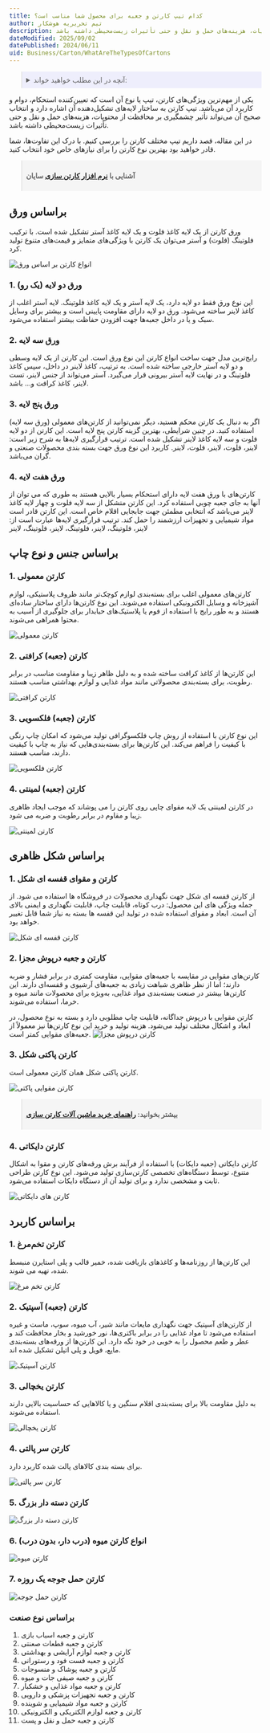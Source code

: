 ```yaml
---
title: کدام تیپ کارتن و جعبه برای محصول شما مناسب است؟
author: تیم تحریریه هوشکار
description: تیپ کارتن به ساختار لایه‌های تشکیل‌دهنده آن اشاره دارد و انتخاب صحیح آن می‌تواند تأثیر چشمگیری بر محافظت از محتویات، هزینه‌های حمل و نقل و حتی تأثیرات زیست‌محیطی داشته باشد.
dateModified: 2025/09/02
datePublished: 2024/06/11
uid: Business/Carton/WhatAreTheTypesOfCartons
---
```


<blockquote style="background-color:#eeeefc; padding:0.5rem">
<details>
  <summary>آنچه در این مطلب خواهید خواند:</summary>
  <ul>
    <li>براساس ورق</li>
      <ul>
        <li>ورق دو لایه (یک رو)</li>
        <li>ورق سه لایه</li>
        <li>ورق پنج لایه</li>
        <li>ورق هفت لایه</li>
      </ul>
    </li>
    <li>براساس جنس و نوع چاپ</li>
      <ul>
        <li>کارتن معمولی</li>
        <li>کارتن (جعبه) کرافتی</li>
        <li>کارتن (جعبه) فلکسویی</li>
        <li>کارتن (جعبه) لمینتی</li>
      </ul>
    </li>
    <li>براساس شکل ظاهری</li>
      <ul>
       <li>کارتن و مقوای قفسه ای شکل</li>
       <li>کارتن و جعبه درپوش مجزا</li>
       <li>کارتن مقوایی پاکتی شکل</li>
       <li>کارتن دایکاتی</li>
      </ul>
    </li>
    <li>براساس کاربرد</li>
      <ul>
       <li>کارتن تخم‌مرغ</li>
       <li>کارتن (جعبه) آسپتیک</li>
       <li>کارتن یخچالی</li>
       <li>کارتن سر پالتی</li>
       <li>کارتن دسته دار بزرگ</li>
       <li>انواع کارتن میوه (درب دار، بدون درب)</li>
       <li>کارتن حمل جوجه یک روزه</li>
      </ul>
    </li>
    <li>براساس نوع صنعت</li>
  </li>
</details>
</blockquote> 

یکی از مهم‌ترین ویژگی‌های کارتن، تیپ یا نوع آن است که تعیین‌کننده استحکام، دوام و کاربرد آن می‌باشد. تیپ کارتن به ساختار لایه‌های تشکیل‌دهنده آن اشاره دارد و انتخاب صحیح آن می‌تواند تأثیر چشمگیری بر محافظت از محتویات، هزینه‌های حمل و نقل و حتی تأثیرات زیست‌محیطی داشته باشد.

در این مقاله، قصد داریم تیپ مختلف کارتن را بررسی کنیم. با درک این تفاوت‌ها، شما قادر خواهید بود بهترین نوع کارتن را برای نیازهای خاص خود انتخاب کنید.

<blockquote style="background-color:#f5f5f5; padding:0.5rem">
<p><strong>آشنایی با <a href="https://www.hooshkar.com/Software/PrintingAndPackaging/Package/Carton" target="_blank">نرم افزار کارتن سازی</a> سایان</p></strong></blockquote>

## براساس ورق

ورق کارتن از یک لایه کاغذ فلوت و یک لایه کاغذ آستر تشکیل شده است. با ترکیب فلوتینگ (فلوت) و آستر می‌توان یک کارتن با ویژگی‌های متمایز و قیمت‌های متنوع تولید کرد.

![انواع کارتن بر اساس ورق](./Images/AllKindsOfPaperAndCarton.webp)

### 1. ورق دو لایه (یک رو)

این نوع ورق فقط دو لایه دارد، یک لایه آستر و یک لایه کاغذ فلوتینگ. لایه آستر اغلب از کاغذ لاینر ساخته می‌شود. ورق دو لایه دارای مقاومت پایینی است و بیشتر برای وسایل سبک و یا در داخل جعبه‌ها جهت افزودن حفاظت بیشتر استفاده می‌شود.

### 2. ورق سه لایه

رایج‌ترین مدل جهت ساخت انواع کارتن این نوع ورق است. این کارتن از یک لایه وسطی و دو لایه آستر خارجی ساخته شده است. به ترتیب، کاغذ لاینر در داخل، سپس کاغذ فلوتینگ و در نهایت لایه آستر بیرونی قرار می‌گیرد. آستر می‌تواند از جنس لاینر، تست لاینر، کاغذ کرافت و... باشد.
### 3. ورق پنج لایه

اگر به دنبال یک کارتن محکم هستید، دیگر نمی‌توانید از کارتن‌های معمولی (ورق سه لایه) استفاده کنید. در چنین شرایطی، بهترین گزینه کارتن پنج لایه است. این کارتن از دو لایه فلوت و سه لایه کاغذ لاینر تشکیل شده است. ترتیب قرارگیری لایه‌ها به شرح زیر است: لاینر، فلوت، لاینر، فلوت، لاینر. کاربرد این نوع ورق جهت بسته بندی محصولات صنعتی و گران می‌باشد.

### 4. ورق هفت لایه

کارتن‌های با ورق هفت لایه دارای استحکام بسیار بالایی هستند به طوری که می توان از آنها به جای جعبه چوبی استفاده کرد. این کارتن متشکل از سه لایه فلوت و چهار لایه کاغذ لاینر می‌باشد که انتخابی مطمئن جهت جابجایی اقلام خاص است. این کارتن قادر است مواد شیمیایی و تجهیزات ارزشمند را حمل کند. ترتیب قرارگیری لایه‌ها عبارت است از: لاینر، فلوتینگ، لاینر، فلوتینگ، لاینر، فلوتینگ، لاینر

## براساس جنس و نوع چاپ

### 1. کارتن معمولی

کارتن‌های معمولی اغلب برای بسته‌بندی لوازم کوچک‌تر مانند ظروف پلاستیکی، لوازم آشپزخانه و وسایل الکترونیکی استفاده می‌شوند. این نوع کارتن‌ها دارای ساختار ساده‌ای هستند و به طور رایج با استفاده از فوم یا پلاستیک‌های حبابدار برای جلوگیری از آسیب به محتوا همراهی می‌شوند.

![کارتن معمولی](./Images/NormalCarton.webp)

### 2. کارتن (جعبه) کرافتی

این کارتن‌ها از کاغذ کرافت ساخته شده و به دلیل ظاهر زیبا و مقاومت مناسب در برابر رطوبت، برای بسته‌بندی محصولاتی مانند مواد غذایی و لوازم بهداشتی مناسب هستند.

![کارتن کرافتی](./Images/KraftCartons.webp)

### 3. کارتن (جعبه) فلکسویی

این نوع کارتن با استفاده از روش چاپ فلکسوگرافی تولید می‌شود که امکان چاپ رنگی با کیفیت را فراهم می‌کند. این کارتن‌ها برای بسته‌بندی‌هایی که نیاز به چاپ با کیفیت دارند، مناسب هستند.

![کارتن فلکسویی](./Images/FlexoCartons.webp)

### 4. کارتن (جعبه) لمینتی
در کارتن لمینتی یک لایه مقوای چاپی روی کارتن را می پوشاند که موجب ایجاد ظاهری زیبا و مقاوم در برابر رطوبت و ضربه می شود.

![کارتن لمینتی](./Images/LaminatedCartons.webp)

## براساس شکل ظاهری

### 1. کارتن و مقوای قفسه ای شکل

از کارتن قفسه ای شکل جهت نگهداری محصولات در فروشگاه ها استفاده می شود. از جمله ویژگی های این محصول: درب کوتاه، قابلیت چاپ، قابلیت نگهداری و ایمنی بالای آن است. ابعاد و مقوای استفاده شده در تولید این قفسه ها بسته به نیاز شما قابل تغییر خواهد بود.

![کارتن قفسه ای شکل](./Images/ShelfCartons.webp)

### 2. کارتن و جعبه درپوش مجزا

کارتن‌های مقوایی در مقایسه با جعبه‌های مقوایی، مقاومت کمتری در برابر فشار و ضربه دارند؛ اما از نظر ظاهری شباهت زیادی به جعبه‌های آرشیوی و قفسه‌ای دارند. این کارتن‌ها بیشتر در صنعت بسته‌بندی مواد غذایی، به‌ویژه برای محصولات مانند میوه و خرما، استفاده می‌شوند.

کارتن مقوایی با درپوش جداگانه، قابلیت چاپ مطلوبی دارد و بسته به نوع محصول، در ابعاد و اشکال مختلف تولید می‌شود. هزینه تولید و خرید این نوع کارتن‌ها نیز معمولاً از جعبه‌های مقوایی کمتر است.
![کارتن درپوش مجزا](./Images/CartonsWithSeparateLids.webp)

### 3. کارتن پاکتی شکل

کارتن پاکتی شکل همان کارتن معمولی است.

![کارتن مقوایی پاکتی](./Images/EnvelopeShapedCartons.webp)

<blockquote style="background-color:#f5f5f5; padding:0.5rem">
<p><strong>بیشتر بخوانید: <a href="https://www.hooshkar.com/Wiki/Business/CartonIndustryMachinery" target="_blank">راهنمای خرید ماشین آلات کارتن سازی</a></p></strong></blockquote>

### 4. کارتن دایکاتی

کارتن دایکاتی (جعبه دایکات) با استفاده از فرآیند برش ورقه‌های کارتن و مقوا به اشکال متنوع، توسط دستگاه‌های تخصصی کارتن‌سازی تولید می‌شود. این نوع کارتن طراحی ثابت و مشخصی ندارد و برای تولید آن از دستگاه دایکات استفاده می‌شود.

![کارتن های دایکاتی](./Images/DieCuttingCarton.webp)

## براساس کاربرد

### 1. کارتن تخم‌مرغ

این کارتن‌ها از روزنامه‌ها و کاغذهای بازیافت شده، خمیر قالب و پلی استایرن منبسط شده، تهیه می شوند.

![کارتن تخم مرغ](./Images/EggCarton.webp)

### 2. کارتن (جعبه) آسپتیک

از کارتن‌های آسپتیک جهت نگهداری مایعات مانند شیر، آب میوه، سوپ، ماست و غیره استفاده می‌شود تا مواد غذایی را در برابر باکتری‌ها، نور خورشید و بخار محافظت کند و عطر و طعم محصول را به خوبی در خود نگه دارد. این کارتن‌ها از ورقه‌های بسته‌بندی مایع، فویل و پلی اتیلن تشکیل شده اند.

![کارتن آسپتیک](./Images/AsepticCarton.webp)

### 3. کارتن یخچالی

به دلیل مقاومت بالا برای بسته‌بندی اقلام سنگین و یا کالاهایی که حساسیت بالایی دارند استفاده می‌شوند.

![کارتن یخچالی](./Images/RefrigeratorCarton.webp)

### 4. کارتن سر پالتی

برای بسته بندی کالاهای پالت شده کاربرد دارد.

![کارتن سر پالتی](./Images/PalletHeadCarton.webp)

### 5. کارتن دسته دار بزرگ

![کارتن دسته دار بزرگ](./Images/CartonsWithLargeHandles.webp)

### 6. انواع کارتن میوه (درب دار، بدون درب)

![کارتن میوه](./Images/FruitCartons.webp)

### 7. کارتن حمل جوجه یک روزه

![کارتن حمل جوجه](./Images/CartonForDayOldChicks.webp)

### براساس نوع صنعت

1.	کارتن و جعبه اسباب بازی
2.	کارتن و جعبه قطعات صعنتی
3.	کارتن و جعبه لوازم آرایشی و بهداشتی
4.	کارتن و جعبه فست فود و رستورانی
5.	کارتن و جعبه پوشاک و منسوجات
6.	کارتن و جعبه صیفی جات و میوه
7.	کارتن و جعبه مواد غذایی و خشکبار
8.	کارتن و جعبه تجهیزات پزشکی و دارویی
9.	کارتن و جعبه مواد شیمیایی و شوینده
10.	کارتن و جعبه لوازم الکتریکی و الکترونیکی
11.	کارتن و جعبه حمل و نقل و پست